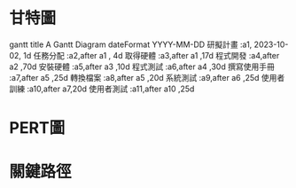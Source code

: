 # 甘特圖
gantt
    title A Gantt Diagram
    dateFormat  YYYY-MM-DD
    研擬計畫           :a1, 2023-10-02, 1d
    任務分配            :a2,after a1  , 4d
    取得硬體      :a3,after a1  ,17d
    程式開發      :a4,after a2  ,70d
    安裝硬體      :a5,after a3  ,10d
    程式測試      :a6,after a4  ,30d
    撰寫使用手冊      :a7,after a5  ,25d
    轉換檔案      :a8,after a5  ,20d
    系統測試      :a9,after a6  ,25d
    使用者訓練      :a10,after a7,20d
    使用者測試      :a11,after a10  ,25d
# PERT圖

# 關鍵路徑
